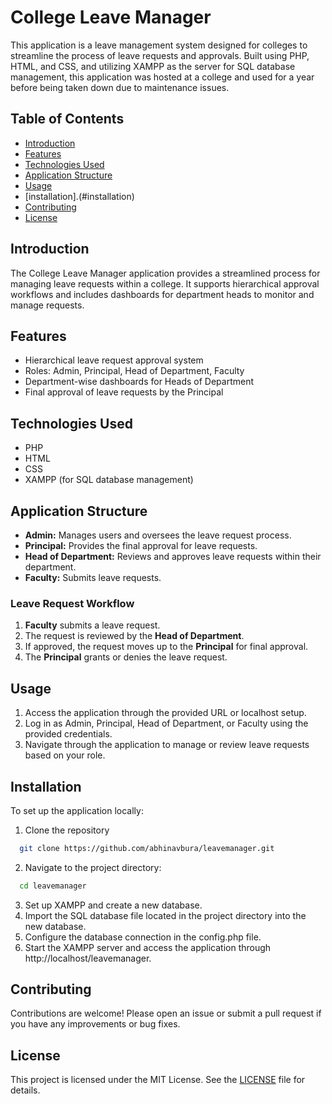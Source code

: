 # College Leave Manager

This application is a leave management system designed for colleges to streamline the process of leave requests and approvals. Built using PHP, HTML, and CSS, and utilizing XAMPP as the server for SQL database management, this application was hosted at a college and used for a year before being taken down due to maintenance issues.

## Table of Contents

- [Introduction](#introduction)
- [Features](#features)
- [Technologies Used](#technologies-used)
- [Application Structure](#application-structure)
- [Usage](#usage)
- [installation].(#installation)
- [Contributing](#contributing)
- [License](#license)

## Introduction

The College Leave Manager application provides a streamlined process for managing leave requests within a college. It supports hierarchical approval workflows and includes dashboards for department heads to monitor and manage requests.

## Features

- Hierarchical leave request approval system
- Roles: Admin, Principal, Head of Department, Faculty
- Department-wise dashboards for Heads of Department
- Final approval of leave requests by the Principal

## Technologies Used

- PHP
- HTML
- CSS
- XAMPP (for SQL database management)

## Application Structure

- **Admin:** Manages users and oversees the leave request process.
- **Principal:** Provides the final approval for leave requests.
- **Head of Department:** Reviews and approves leave requests within their department.
- **Faculty:** Submits leave requests.

### Leave Request Workflow

1. **Faculty** submits a leave request.
2. The request is reviewed by the **Head of Department**.
3. If approved, the request moves up to the **Principal** for final approval.
4. The **Principal** grants or denies the leave request.

## Usage

1. Access the application through the provided URL or localhost setup.
2. Log in as Admin, Principal, Head of Department, or Faculty using the provided credentials.
3. Navigate through the application to manage or review leave requests based on your role.

## Installation

To set up the application locally:
1. Clone the repository
```bash
  git clone https://github.com/abhinavbura/leavemanager.git
```
2. Navigate to the project directory:
```bash
  cd leavemanager
```
3. Set up XAMPP and create a new database.
4. Import the SQL database file located in the project directory into the new database.
5. Configure the database connection in the config.php file.
6. Start the XAMPP server and access the application through http://localhost/leavemanager.

## Contributing

Contributions are welcome! Please open an issue or submit a pull request if you have any improvements or bug fixes.

## License

This project is licensed under the MIT License. See the [LICENSE](LICENSE) file for details.
